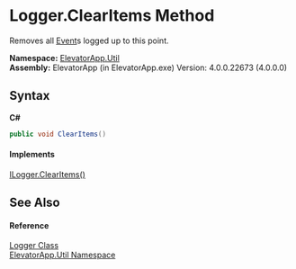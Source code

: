 # Logger.ClearItems Method 
 

Removes all <a href="T_ElevatorApp_Util_Event">Event</a>s logged up to this point.

**Namespace:**&nbsp;<a href="N_ElevatorApp_Util">ElevatorApp.Util</a><br />**Assembly:**&nbsp;ElevatorApp (in ElevatorApp.exe) Version: 4.0.0.22673 (4.0.0.0)

## Syntax

**C#**<br />
``` C#
public void ClearItems()
```


#### Implements
<a href="M_ElevatorApp_Util_ILogger_ClearItems">ILogger.ClearItems()</a><br />

## See Also


#### Reference
<a href="T_ElevatorApp_Util_Logger">Logger Class</a><br /><a href="N_ElevatorApp_Util">ElevatorApp.Util Namespace</a><br />